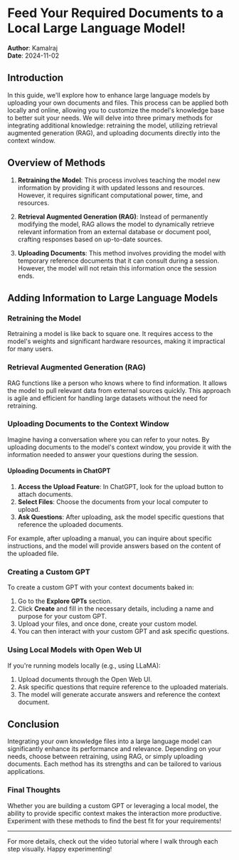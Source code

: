 # Feed Your Required Documents to a Local Large Language Model!

**Author**: Kamalraj  
**Date**: 2024-11-02

## Introduction

In this guide, we'll explore how to enhance large language models by uploading your own documents and files. This process can be applied both locally and online, allowing you to customize the model's knowledge base to better suit your needs. We will delve into three primary methods for integrating additional knowledge: retraining the model, utilizing retrieval augmented generation (RAG), and uploading documents directly into the context window.

## Overview of Methods

1. **Retraining the Model**: This process involves teaching the model new information by providing it with updated lessons and resources. However, it requires significant computational power, time, and resources.

2. **Retrieval Augmented Generation (RAG)**: Instead of permanently modifying the model, RAG allows the model to dynamically retrieve relevant information from an external database or document pool, crafting responses based on up-to-date sources.

3. **Uploading Documents**: This method involves providing the model with temporary reference documents that it can consult during a session. However, the model will not retain this information once the session ends.

## Adding Information to Large Language Models

### Retraining the Model

Retraining a model is like back to square one. It requires access to the model's weights and significant hardware resources, making it impractical for many users.

### Retrieval Augmented Generation (RAG)

RAG functions like a person who knows where to find information. It allows the model to pull relevant data from external sources quickly. This approach is agile and efficient for handling large datasets without the need for retraining.

### Uploading Documents to the Context Window

Imagine having a conversation where you can refer to your notes. By uploading documents to the model's context window, you provide it with the information needed to answer your questions during the session.

#### Uploading Documents in ChatGPT

1. **Access the Upload Feature**: In ChatGPT, look for the upload button to attach documents.
2. **Select Files**: Choose the documents from your local computer to upload.
3. **Ask Questions**: After uploading, ask the model specific questions that reference the uploaded documents.

For example, after uploading a manual, you can inquire about specific instructions, and the model will provide answers based on the content of the uploaded file.

### Creating a Custom GPT

To create a custom GPT with your context documents baked in:

1. Go to the **Explore GPTs** section.
2. Click **Create** and fill in the necessary details, including a name and purpose for your custom GPT.
3. Upload your files, and once done, create your custom model.
4. You can then interact with your custom GPT and ask specific questions.

### Using Local Models with Open Web UI

If you're running models locally (e.g., using LLaMA):

1. Upload documents through the Open Web UI.
2. Ask specific questions that require reference to the uploaded materials.
3. The model will generate accurate answers and reference the context document.

## Conclusion

Integrating your own knowledge files into a large language model can significantly enhance its performance and relevance. Depending on your needs, choose between retraining, using RAG, or simply uploading documents. Each method has its strengths and can be tailored to various applications.

### Final Thoughts

Whether you are building a custom GPT or leveraging a local model, the ability to provide specific context makes the interaction more productive. Experiment with these methods to find the best fit for your requirements!

---

For more details, check out the video tutorial where I walk through each step visually. Happy experimenting!
